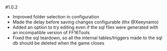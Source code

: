 #1.0.2  
* Improved folder selection in configuration  
* Made the delay before saving changes configurable (thx @Xeeynamo)  
* Added an option to try editing even if the sql files were generated with an incompatible version of FF16Tools
* Fixed the sql teardown, so all the internal tables/triggers made to the sql db should be deleted when the game closes